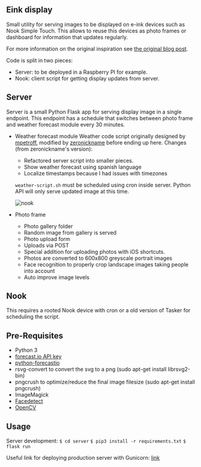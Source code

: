 Eink display
------------

Small utility for serving images to be displayed on e-ink devices such as Nook Simple Touch.
This allows to reuse this devices as photo frames or dashboard for information that updates regularly.

For more information on the original inspiration see [the original blog post](http://www.mpetroff.net/archives/2012/09/14/kindle-weather-display/).

Code is split in two pieces:
  * Server: to be deployed in a Raspberry PI for example.
  * Nook: client script for getting display updates from server.

Server
--------

Server is a small Python Flask app for serving display image in a single endpoint.
This endpoint has a schedule that switches between photo frame and weather forecast module every 30 minutes.

* Weather forecast module
  Weather code script originally designed by [mpetroff](https://github.com/mpetroff/kindle-weather-display), modified by [zeronickname](https://github.com/zeronickname/kindle-weather-display) before ending up here. Changes (from zeronickname's version):

  * Refactored server script into smaller pieces.
  * Show weather forecast using spanish language
  * Localize timestamps because I had issues with timezones

  `weather-script.sh` must be scheduled using cron inside server. Python API will only serve updated image at this time.

  ![nook](https://i.imgur.com/CGwU3L3.png "Nook weather")

* Photo frame
  * Photo gallery folder
  * Random image from gallery is served
  * Photo upload form
  * Uploads via POST
  * Special addition for uploading photos with iOS shortcuts.
  * Photos are converted to 600x800 greyscale portrait images
  * Face recognition to properly crop landscape images taking people into account
  * Auto improve image levels


Nook
----

This requires a rooted Nook device with cron or a old version of Tasker for scheduling the script.


Pre-Requisites
--------------
* Python 3
* [forecast.io API key](https://developer.forecast.io/)
* [python-forecastio](https://github.com/ZeevG/python-forcast.io)
* rsvg-convert to convert the svg to a png (sudo apt-get install librsvg2-bin)
* pngcrush to optimize/reduce the final image filesize (sudo apt-get install pngcrush)
* ImageMagick
* [Facedetect](https://github.com/wavexx/facedetect)
* [OpenCV](https://life2coding.com/install-opencv-3-4-0-python-3-raspberry-pi-3)

Usage
-----

Server development:
`$ cd server`
`$ pip3 install -r requirements.txt`
`$ flask run`

Useful link for deploying production server with Gunicorn: [link](https://blog.miguelgrinberg.com/post/the-flask-mega-tutorial-part-xvii-deployment-on-linux)